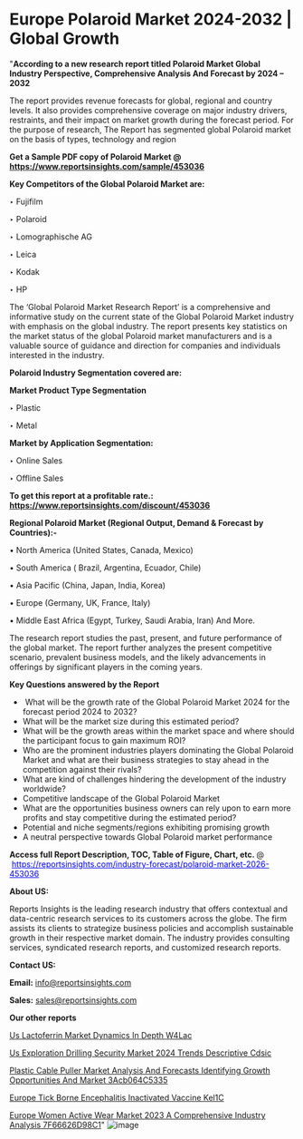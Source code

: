 # Europe Polaroid Market 2024-2032 | Global Growth

"<strong>According to a new research report titled Polaroid Market Global Industry Perspective, Comprehensive Analysis And Forecast by 2024 – 2032</strong>

The report provides revenue forecasts for global, regional and country levels. It also provides comprehensive coverage on major industry drivers, restraints, and their impact on market growth during the forecast period. For the purpose of research, The Report has segmented global Polaroid market on the basis of types, technology and region

<strong>Get a Sample PDF copy of Polaroid Market </strong><strong>@<a href=https://www.reportsinsights.com/sample/453036 style=color:#0000ff;> https://www.reportsinsights.com/sample/453036</a></strong></font>

<strong>Key Competitors of the Global Polaroid Market are:</strong>

‣ Fujifilm

‣ Polaroid

‣ Lomographische AG

‣ Leica

‣ Kodak

‣ HP

The ‘Global Polaroid Market Research Report’ is a comprehensive and informative study on the current state of the Global Polaroid Market industry with emphasis on the global industry. The report presents key statistics on the market status of the global Polaroid market manufacturers and is a valuable source of guidance and direction for companies and individuals interested in the industry.

<strong>Polaroid Industry Segmentation covered are:</strong>

<strong>Market Product Type Segmentation</strong>

‣ Plastic

‣ Metal

<strong>Market by Application Segmentation:</strong>

‣ Online Sales

‣ Offline Sales

<strong>To get this report at a profitable rate.: <a href=https://www.reportsinsights.com/discount/453036 style=color:#0000ff;>https://www.reportsinsights.com/discount/453036</a></strong></font>

<strong>Regional Polaroid Market (Regional Output, Demand &amp; Forecast by Countries):-</strong>

• North America (United States, Canada, Mexico)

• South America ( Brazil, Argentina, Ecuador, Chile)

• Asia Pacific (China, Japan, India, Korea)

• Europe (Germany, UK, France, Italy)

• Middle East Africa (Egypt, Turkey, Saudi Arabia, Iran) And More.

The research report studies the past, present, and future performance of the global market. The report further analyzes the present competitive scenario, prevalent business models, and the likely advancements in offerings by significant players in the coming years.

<strong>Key Questions answered by the Report</strong>
<ul>
  <li> What will be the growth rate of the Global Polaroid Market 2024 for the forecast period 2024 to 2032?</li>
  <li>What will be the market size during this estimated period?</li>
  <li>What will be the growth areas within the market space and where should the participant focus to gain maximum ROI?</li>
  <li>Who are the prominent industries players dominating the Global Polaroid Market and what are their business strategies to stay ahead in the competition against their rivals?</li>
  <li>What are kind of challenges hindering the development of the industry worldwide?</li>
  <li>Competitive landscape of the Global Polaroid Market</li>
  <li>What are the opportunities business owners can rely upon to earn more profits and stay competitive during the estimated period?</li>
  <li>Potential and niche segments/regions exhibiting promising growth</li>
  <li>A neutral perspective towards Global Polaroid market performance</li>
</ul>
<strong>Access full Report Description, TOC, Table of Figure, Chart, etc. </strong>@  <a href=https://reportsinsights.com/industry-forecast/polaroid-market-2026-453036 style=color:#0000ff;>https://reportsinsights.com/industry-forecast/polaroid-market-2026-453036</a></font>

<strong><strong>About US</strong>:</strong>

Reports Insights is the leading research industry that offers contextual and data-centric research services to its customers across the globe. The firm assists its clients to strategize business policies and accomplish sustainable growth in their respective market domain. The industry provides consulting services, syndicated research reports, and customized research reports.

<strong>Contact US:</strong>

<p class=""""><b>Email:</b> <a href=mailto:info@reportsinsights.com>info@reportsinsights.com</a></p>
<p class=""""><b>Sales:</b> <a href=mailto:sales@reportsinsights.com>sales@reportsinsights.com</a></p>

<strong>Our other reports</strong>

<a href=https://www.linkedin.com/pulse/us-lactoferrin-market-dynamics-in-depth-w4lac/>Us Lactoferrin Market Dynamics In Depth W4Lac</a>

<a href=https://www.linkedin.com/pulse/us-exploration-drilling-security-market-2024-trends-descriptive-cdsic/>Us Exploration Drilling Security Market 2024 Trends Descriptive Cdsic</a>

<a href=https://medium.com/@jagruti.reportsinsights/plastic-cable-puller-market-analysis-and-forecasts-identifying-growth-opportunities-and-market-3acb064c5335>Plastic Cable Puller Market Analysis And Forecasts Identifying Growth Opportunities And Market 3Acb064C5335</a>

<a href=https://www.linkedin.com/pulse/europe-tick-borne-encephalitis-inactivated-vaccine-kel1c/>Europe Tick Borne Encephalitis Inactivated Vaccine Kel1C</a>

<a href=https://medium.com/@singhaakesh50/europe-women-active-wear-market-2023-a-comprehensive-industry-analysis-7f66626d98c1>Europe Women Active Wear Market 2023 A Comprehensive Industry Analysis 7F66626D98C1</a>"
![image](https://github.com/aakesh123242/RIMarket/assets/158431203/d4bf1f71-044b-46de-bfba-3e4f5c243eb1)
